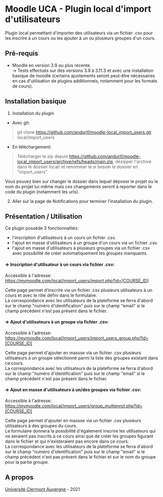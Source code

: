 Moodle UCA - Plugin local d'import d'utilisateurs
==================================
Plugin local permettant d'importer des utilisateurs via un fichier .csv pour les inscrire à un cours ou les ajouter à un ou plusieurs groupes d'un cours.

Pré-requis
------------
- Moodle en version 3.9 ou plus récente.<br/>
  -> Tests effectués sur des versions 3.9 à 3.11.3 et avec une installation basique de moodle (certains ajustements seront peut-être nécessaires en cas d'utilisation de plugins additionnels, notamment pour les formats de cours).


Installation basique
------------
1. Installation du plugin

- Avec git:
> git clone https://github.com/andurif/moodle-local_import_users.git local/import_users

- En téléchargement:
> Télécharger le zip depuis <a href="https://github.com/andurif/moodle-local_import_users/archive/refs/heads/main.zip">https://github.com/andurif/moodle-local_import_users/archive/refs/heads/main.zip</a>, dézipper l'archive dans le dossier local/ et renommer le si besoin le dossier en "import_users".

Vous pouvez bien sur changer le dossier dans lequel déposer le projet ou le nom du projet lui-même mais ces changements seront à reporter dans le code du plugin (notamment les urls).

2. Aller sur la page de Notifications pour terminer l'installation du plugin.


Présentation / Utilisation
------

Ce plugin possède 3 fonctionnalités:
<ul>
<li>l'inscription d'utilisateurs à un cours un fichier .csv.</li>
<li>l'ajout en masse d'utilisateurs à un groupe d'un cours via un fichier .csv.</li>
<li>l'ajout en masse d'utilisateurs à plusieurs groupes via un fichier .csv avec possibilité de créer automatiquement les groupes manquants.</li>
</ul>

#### => Inscription d'utilisateur à un cours via fichier .csv:
Accessible à l'adresse: https://mymoodle.com/local/import_users/import.php?id=[COURSE_ID]

Cette page permet d'inscrire via un fichier .csv plusieurs utilisateurs à un cours et avec le rôle défini dans le formulaire.<br/>
La correspondance avec les utilisateurs de la plateforme se ferra d'abord sur le champ "numéro d'identification" puis sur le champ "email" si le champ précédent n'est pas présent dans le fichier.

#### => Ajout d'utilisateurs à un groupe via fichier .csv:
Accessible à l'adresse: https://mymoodle.com/local/import_users/import_users_group.php?id=[COURSE_ID]

Cette page permet d'ajouter en massse via un fichier .csv plusieurs utilisateurs à un groupe sélectionné parmi la liste des groupes existant dans ce cours.<br/>
La correspondance avec les utilisateurs de la plateforme se ferra d'abord sur le champ "numéro d'identification" puis sur le champ "email" si le champ précédent n'est pas présent dans le fichier.

#### => Ajout en masse d'utilisateurs à un/des groupes via fichier .csv:
Accessible à l'adresse: https://mymoodle.com/local/import_users/group_multienrol.php?id=[COURSE_ID]

Cette page permet d'ajouter en massse via un fichier .csv plusieurs utilisateurs à des groupes du cours.<br/>
Le formulaire donnera la possibilité d'également inscrire les utilisateurs qui ne seraient pas inscrits à ce cours ainsi que de créér les groupes figurant dans le fichier et qui n'existeraient pas encore dans ce cours.<br/>
La correspondance avec les utilisateurs de la plateforme se ferra d'abord sur le champ "numéro d'identification" puis sur le champ "email" si le champ précédent n'est pas présent dans le fichier et sur le nom du groupe pour la partie groupe.

A propos
------
<a href="https://www.uca.fr">Université Clermont Auvergne</a> - 2021
